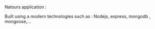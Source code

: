 Natours application :

Built using a modern technologies such as : Nodejs, express, mongodb , mongoose,...
